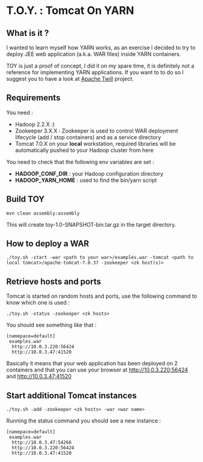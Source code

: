 T.O.Y. : Tomcat On YARN
=======================

What is it ?
------------

I wanted to learn myself how YARN works, as an exercise I decided to try to deploy JEE
web application (a.k.a. WAR files) inside YARN containers.

TOY is just a proof of concept, I did it on my spare time, it is definitely not a
reference for implementing YARN applications.
If you want to to do so I suggest you to have a look at [Apache Twill](http://twill.incubator.apache.org/) project.

Requirements
------------

You need :
- Hadoop 2.2.X :)
- Zookeeper 3.X.X : Zookeeper is used to control WAR deployment lifecycle (add / stop containers) and as a service directory
- Tomcat 7.0.X on your **local** workstation, required libraries will be automatically pushed to your Hadoop cluster from here

You need to check that the following env variables are set :
- **HADOOP_CONF_DIR** : your Hadoop configuration directory
- **HADOOP_YARN_HOME** : used to find the bin/yarn script


Build TOY
---------

```
mvn clean assembly:assembly
```

This will create toy-1.0-SNAPSHOT-bin.tar.gz in the target directory.

How to deploy a WAR
-------------------

```
./toy.sh -start -war <path to your war>/examples.war -tomcat <path to local tomcat>/apache-tomcat-7.0.37 -zookeeper <zk host(s)>
```

Retrieve hosts and ports
------------------------

Tomcat is started on random hosts and ports, use the following command to know which one is used :

```
./toy.sh -status -zookeeper <zk hosts>
```

You should see something like that :

```
[namepace=default]
 examples.war
  http://10.0.3.220:56424
  http://10.0.3.47:41520
```

Basically it means that your web application has been deployed on 2 containers and that
you can use your browser at http://10.0.3.220:56424 and http://10.0.3.47:41520

Start additional Tomcat instances
---------------------------------

```
./toy.sh -add -zookeeper <zk hosts> -war <war name>
```

Running the status command you should see a new instance :

```
[namepace=default]
 examples.war
  http://10.0.3.47:54266
  http://10.0.3.220:56424
  http://10.0.3.47:41520
```


